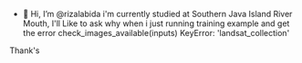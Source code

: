 - 👋 Hi, I’m @rizalabida
i'm currently studied at Southern Java Island River Mouth,
I'll Like to ask why when i just running training example and get the error check_images_available(inputs) KeyError: 'landsat_collection'

Thank's

<!---
rizalabida/rizalabida is a ✨ special ✨ repository because its `README.md` (this file) appears on your GitHub profile.
You can click the Preview link to take a look at your changes.
--->
